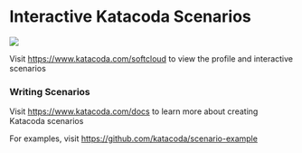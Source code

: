 # Interactive Katacoda Scenarios

[![](http://shields.katacoda.com/katacoda/softcloud/count.svg)](https://www.katacoda.com/softcloud "Get your profile on Katacoda.com")

Visit https://www.katacoda.com/softcloud to view the profile and interactive scenarios

### Writing Scenarios
Visit https://www.katacoda.com/docs to learn more about creating Katacoda scenarios

For examples, visit https://github.com/katacoda/scenario-example
